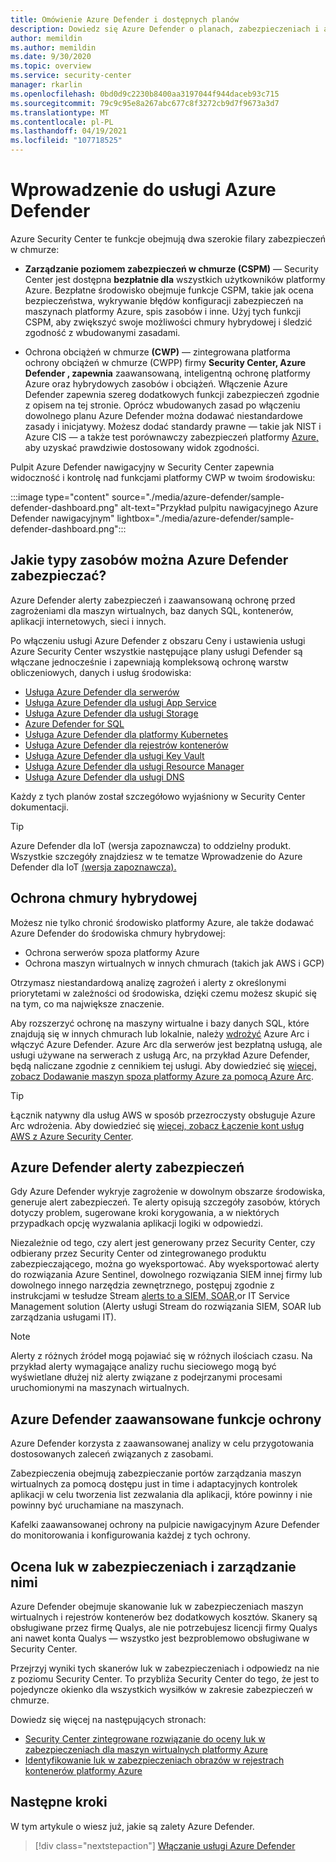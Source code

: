 ```yaml
---
title: Omówienie Azure Defender i dostępnych planów
description: Dowiedz się Azure Defender o planach, zabezpieczeniach i alertach firmy. Następnie włącz Azure Defender subskrypcji w celu zabezpieczenia zaawansowanego.
author: memildin
ms.author: memildin
ms.date: 9/30/2020
ms.topic: overview
ms.service: security-center
manager: rkarlin
ms.openlocfilehash: 0bd0d9c2230b8400aa3197044f944daceb93c715
ms.sourcegitcommit: 79c9c95e8a267abc677c8f3272cb9d7f9673a3d7
ms.translationtype: MT
ms.contentlocale: pl-PL
ms.lasthandoff: 04/19/2021
ms.locfileid: "107718525"
---
```

# <a name="introduction-to-azure-defender"></a>Wprowadzenie do usługi Azure Defender

Azure Security Center te funkcje obejmują dwa szerokie filary zabezpieczeń w chmurze:

- **Zarządzanie poziomem zabezpieczeń w chmurze (CSPM)** — Security Center jest dostępna **bezpłatnie dla** wszystkich użytkowników platformy Azure. Bezpłatne środowisko obejmuje funkcje CSPM, takie jak ocena bezpieczeństwa, wykrywanie błędów konfiguracji zabezpieczeń na maszynach platformy Azure, spis zasobów i inne. Użyj tych funkcji CSPM, aby zwiększyć swoje możliwości chmury hybrydowej i śledzić zgodność z wbudowanymi zasadami.

- Ochrona obciążeń w chmurze **(CWP)** — zintegrowana platforma ochrony obciążeń w chmurze (CWPP) firmy **Security Center, Azure Defender , zapewnia** zaawansowaną, inteligentną ochronę platformy Azure oraz hybrydowych zasobów i obciążeń. Włączenie Azure Defender zapewnia szereg dodatkowych funkcji zabezpieczeń zgodnie z opisem na tej stronie. Oprócz wbudowanych zasad po włączeniu dowolnego planu Azure Defender można dodawać niestandardowe zasady i inicjatywy. Możesz dodać standardy prawne — takie jak NIST i Azure CIS — a także test porównawczy zabezpieczeń platformy [Azure,](https://docs.microsoft.com/security/benchmark/azure/introduction) aby uzyskać prawdziwie dostosowany widok zgodności.

Pulpit Azure Defender nawigacyjny w Security Center zapewnia widoczność i kontrolę nad funkcjami platformy CWP w twoim środowisku:

:::image type="content" source="./media/azure-defender/sample-defender-dashboard.png" alt-text="Przykład pulpitu nawigacyjnego Azure Defender nawigacyjnym" lightbox="./media/azure-defender/sample-defender-dashboard.png":::

## <a name="what-resource-types-can-azure-defender-secure"></a>Jakie typy zasobów można Azure Defender zabezpieczać?

Azure Defender alerty zabezpieczeń i zaawansowaną ochronę przed zagrożeniami dla maszyn wirtualnych, baz danych SQL, kontenerów, aplikacji internetowych, sieci i innych.

Po włączeniu usługi Azure Defender  z obszaru Ceny i ustawienia usługi Azure Security Center wszystkie następujące plany usługi Defender są włączane jednocześnie i zapewniają kompleksową ochronę warstw obliczeniowych, danych i usług środowiska:

- [Usługa Azure Defender dla serwerów](defender-for-servers-introduction.md)
- [Usługa Azure Defender dla usługi App Service](defender-for-app-service-introduction.md)
- [Usługa Azure Defender dla usługi Storage](defender-for-storage-introduction.md)
- [Azure Defender for SQL](defender-for-sql-introduction.md)
- [Usługa Azure Defender dla platformy Kubernetes](defender-for-kubernetes-introduction.md)
- [Usługa Azure Defender dla rejestrów kontenerów](defender-for-container-registries-introduction.md)
- [Usługa Azure Defender dla usługi Key Vault](defender-for-key-vault-introduction.md)
- [Usługa Azure Defender dla usługi Resource Manager](defender-for-resource-manager-introduction.md)
- [Usługa Azure Defender dla usługi DNS](defender-for-dns-introduction.md)

Każdy z tych planów został szczegółowo wyjaśniony w Security Center dokumentacji.

> [!TIP]
> Azure Defender dla IoT (wersja zapoznawcza) to oddzielny produkt. Wszystkie szczegóły znajdziesz w te tematze Wprowadzenie do Azure Defender dla IoT [(wersja zapoznawcza).](../defender-for-iot/overview.md) 

## <a name="hybrid-cloud-protection"></a>Ochrona chmury hybrydowej

Możesz nie tylko chronić środowisko platformy Azure, ale także dodawać Azure Defender do środowiska chmury hybrydowej:

- Ochrona serwerów spoza platformy Azure
- Ochrona maszyn wirtualnych w innych chmurach (takich jak AWS i GCP)

Otrzymasz niestandardową analizę zagrożeń i alerty z określonymi priorytetami w zależności od środowiska, dzięki czemu możesz skupić się na tym, co ma największe znaczenie.

Aby rozszerzyć ochronę na maszyny wirtualne i bazy danych SQL, które znajdują się w innych chmurach lub lokalnie, należy [wdrożyć](https://azure.microsoft.com/services/azure-arc/) Azure Arc i włączyć Azure Defender. Azure Arc dla serwerów jest bezpłatną usługą, ale usługi używane na serwerach z usługą Arc, na przykład Azure Defender, będą naliczane zgodnie z cennikiem tej usługi. Aby dowiedzieć się [więcej, zobacz Dodawanie maszyn spoza platformy Azure za pomocą Azure Arc](quickstart-onboard-machines.md#add-non-azure-machines-with-azure-arc).

> [!TIP]
> Łącznik natywny dla usług AWS w sposób przezroczysty obsługuje Azure Arc wdrożenia. Aby dowiedzieć się [więcej, zobacz Łączenie kont usług AWS z Azure Security Center](quickstart-onboard-aws.md).



## <a name="azure-defender-security-alerts"></a>Azure Defender alerty zabezpieczeń 

Gdy Azure Defender wykryje zagrożenie w dowolnym obszarze środowiska, generuje alert zabezpieczeń. Te alerty opisują szczegóły zasobów, których dotyczy problem, sugerowane kroki korygowania, a w niektórych przypadkach opcję wyzwalania aplikacji logiki w odpowiedzi.

Niezależnie od tego, czy alert jest generowany przez Security Center, czy odbierany przez Security Center od zintegrowanego produktu zabezpieczającego, można go wyeksportować. Aby wyeksportować alerty do rozwiązania Azure Sentinel, dowolnego rozwiązania SIEM innej firmy lub dowolnego innego narzędzia zewnętrznego, postępuj zgodnie z instrukcjami w tesłudze Stream [alerts to a SIEM, SOAR,](export-to-siem.md)or IT Service Management solution (Alerty usługi Stream do rozwiązania SIEM, SOAR lub zarządzania usługami IT).

> [!NOTE]
> Alerty z różnych źródeł mogą pojawiać się w różnych ilościach czasu. Na przykład alerty wymagające analizy ruchu sieciowego mogą być wyświetlane dłużej niż alerty związane z podejrzanymi procesami uruchomionymi na maszynach wirtualnych.


## <a name="azure-defender-advanced-protection-capabilities"></a>Azure Defender zaawansowane funkcje ochrony

Azure Defender korzysta z zaawansowanej analizy w celu przygotowania dostosowanych zaleceń związanych z zasobami. 

Zabezpieczenia obejmują zabezpieczanie portów zarządzania maszyn wirtualnych za pomocą dostępu just in time i adaptacyjnych kontrolek aplikacji w celu tworzenia list zezwalania dla aplikacji, które powinny i nie powinny być uruchamiane na maszynach. 

Kafelki zaawansowanej ochrony na pulpicie nawigacyjnym Azure Defender do monitorowania i konfigurowania każdej z tych ochrony. 

## <a name="vulnerability-assessment-and-management"></a>Ocena luk w zabezpieczeniach i zarządzanie nimi

Azure Defender obejmuje skanowanie luk w zabezpieczeniach maszyn wirtualnych i rejestrów kontenerów bez dodatkowych kosztów. Skanery są obsługiwane przez firmę Qualys, ale nie potrzebujesz licencji firmy Qualys ani nawet konta Qualys — wszystko jest bezproblemowo obsługiwane w Security Center. 

Przejrzyj wyniki tych skanerów luk w zabezpieczeniach i odpowiedz na nie z poziomu Security Center. To przybliża Security Center do tego, że jest to pojedyncze okienko dla wszystkich wysiłków w zakresie zabezpieczeń w chmurze.

Dowiedz się więcej na następujących stronach:

- [Security Center zintegrowane rozwiązanie do oceny luk w zabezpieczeniach dla maszyn wirtualnych platformy Azure](deploy-vulnerability-assessment-vm.md)
- [Identyfikowanie luk w zabezpieczeniach obrazów w rejestrach kontenerów platformy Azure](defender-for-container-registries-usage.md#identify-vulnerabilities-in-images-in-other-container-registries)



## <a name="next-steps"></a>Następne kroki

W tym artykule o wiesz już, jakie są zalety Azure Defender. 

> [!div class="nextstepaction"]
> [Włączanie usługi Azure Defender](enable-azure-defender.md)